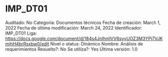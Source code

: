 # IMP_DT01

Auditado: No
Categoría: Documentos técnicos
Fecha de creación: March 1, 2022
Fecha de última modificación: March 24, 2022
Identificador: IMP_DT01
Liga: https://docs.google.com/document/d/184s4JnIhnilVV6syyUOZ3M3YPj7VJKmjhH4brRsxbw0/edit
Nivel o status: Dinámico
Nombre: Análisis de requerimientos
Resuelto?: No
Se utiliza?: Yes
Última versión: 1.0